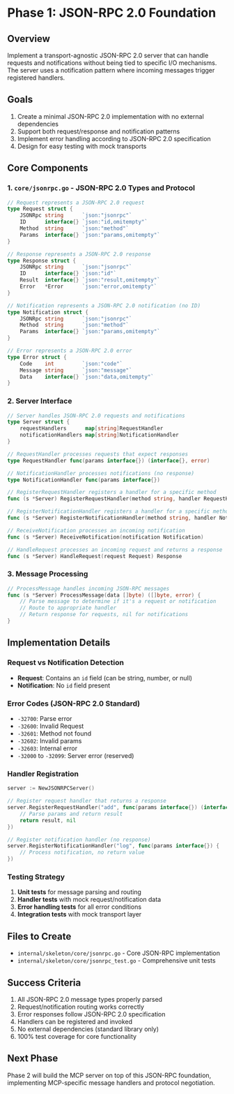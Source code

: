 # Phase 1: JSON-RPC 2.0 Foundation

## Overview

Implement a transport-agnostic JSON-RPC 2.0 server that can handle requests and notifications without being tied to specific I/O mechanisms. The server uses a notification pattern where incoming messages trigger registered handlers.

## Goals

1. Create a minimal JSON-RPC 2.0 implementation with no external dependencies
2. Support both request/response and notification patterns
3. Implement error handling according to JSON-RPC 2.0 specification
4. Design for easy testing with mock transports

## Core Components

### 1. `core/jsonrpc.go` - JSON-RPC 2.0 Types and Protocol

```go
// Request represents a JSON-RPC 2.0 request
type Request struct {
    JSONRpc string      `json:"jsonrpc"`
    ID      interface{} `json:"id,omitempty"`
    Method  string      `json:"method"`
    Params  interface{} `json:"params,omitempty"`
}

// Response represents a JSON-RPC 2.0 response
type Response struct {
    JSONRpc string      `json:"jsonrpc"`
    ID      interface{} `json:"id"`
    Result  interface{} `json:"result,omitempty"`
    Error   *Error      `json:"error,omitempty"`
}

// Notification represents a JSON-RPC 2.0 notification (no ID)
type Notification struct {
    JSONRpc string      `json:"jsonrpc"`
    Method  string      `json:"method"`
    Params  interface{} `json:"params,omitempty"`
}

// Error represents a JSON-RPC 2.0 error
type Error struct {
    Code    int         `json:"code"`
    Message string      `json:"message"`
    Data    interface{} `json:"data,omitempty"`
}
```

### 2. Server Interface

```go
// Server handles JSON-RPC 2.0 requests and notifications
type Server struct {
    requestHandlers      map[string]RequestHandler
    notificationHandlers map[string]NotificationHandler
}

// RequestHandler processes requests that expect responses
type RequestHandler func(params interface{}) (interface{}, error)

// NotificationHandler processes notifications (no response)
type NotificationHandler func(params interface{})

// RegisterRequestHandler registers a handler for a specific method
func (s *Server) RegisterRequestHandler(method string, handler RequestHandler)

// RegisterNotificationHandler registers a handler for a specific method
func (s *Server) RegisterNotificationHandler(method string, handler NotificationHandler)

// ReceiveNotification processes an incoming notification
func (s *Server) ReceiveNotification(notification Notification)

// HandleRequest processes an incoming request and returns a response
func (s *Server) HandleRequest(request Request) Response
```

### 3. Message Processing

```go
// ProcessMessage handles incoming JSON-RPC messages
func (s *Server) ProcessMessage(data []byte) ([]byte, error) {
    // Parse message to determine if it's a request or notification
    // Route to appropriate handler
    // Return response for requests, nil for notifications
}
```

## Implementation Details

### Request vs Notification Detection

- **Request**: Contains an `id` field (can be string, number, or null)
- **Notification**: No `id` field present

### Error Codes (JSON-RPC 2.0 Standard)

- `-32700`: Parse error
- `-32600`: Invalid Request  
- `-32601`: Method not found
- `-32602`: Invalid params
- `-32603`: Internal error
- `-32000` to `-32099`: Server error (reserved)

### Handler Registration

```go
server := NewJSONRPCServer()

// Register request handler that returns a response
server.RegisterRequestHandler("add", func(params interface{}) (interface{}, error) {
    // Parse params and return result
    return result, nil
})

// Register notification handler (no response)
server.RegisterNotificationHandler("log", func(params interface{}) {
    // Process notification, no return value
})
```

### Testing Strategy

1. **Unit tests** for message parsing and routing
2. **Handler tests** with mock request/notification data
3. **Error handling tests** for all error conditions
4. **Integration tests** with mock transport layer

## Files to Create

- `internal/skeleton/core/jsonrpc.go` - Core JSON-RPC implementation
- `internal/skeleton/core/jsonrpc_test.go` - Comprehensive unit tests

## Success Criteria

1. All JSON-RPC 2.0 message types properly parsed
2. Request/notification routing works correctly
3. Error responses follow JSON-RPC 2.0 specification
4. Handlers can be registered and invoked
5. No external dependencies (standard library only)
6. 100% test coverage for core functionality

## Next Phase

Phase 2 will build the MCP server on top of this JSON-RPC foundation, implementing MCP-specific message handlers and protocol negotiation.
